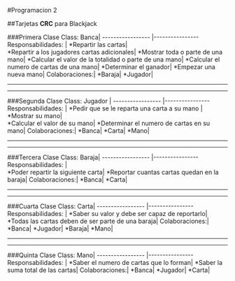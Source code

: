 #Programacion 2  

##Tarjetas **CRC** para Blackjack

###Primera Clase
Class: Banca|
----------------- |----------------
 Responsabilidades:  |
*Repartir las cartas|  
*Repartir a los jugadores cartas adicionales|
*Mostrar toda o parte de una mano|
*Calcular el valor de la totalidad o parte de una mano|
*Calcular el numero de cartas de una mano|
*Determinar el ganador|
*Empezar una nueva mano|
Colaboraciones:|
*Baraja|
*Jugador|


***
***
###Segunda Clase
Class: Jugador |
----------------- |----------------
 Responsabilidades:  | 
*Pedir que se le reparta una carta a su mano | 
*Mostrar su mano|  
*Calcular el valor de su mano| 
*Determinar el numero de cartas en su mano|
Colaboraciones:|
*Banca|
*Carta|
*Mano|

***
***
###Tercera Clase
Class: Baraja|
----------------- |----------------
 Responsabilidades:  |  
*Poder repartir la siguiente carta|
*Reportar cuantas cartas quedan en la baraja|
Colaboraciones:|
*Banca|
*Carta|

***
***
###Cuarta Clase
Class: Carta|
----------------- |----------------
 Responsabilidades:  | 
*Saber su valor y debe ser capaz de reportarlo|
*Todas las cartas deben de ser parte de una baraja|
Colaboraciones:|
*Banca|
*Jugador|
*Baraja|
*Mano|

***
***
###Quinta Clase
Class: Mano|
----------------- |----------------
 Responsabilidades:  | 
*Saber el numero de cartas que lo forman|
*Saber la suma total de las cartas|
Colaboraciones:|
*Banca|
*Jugador|
*Carta|
